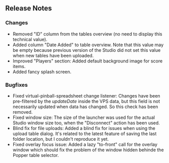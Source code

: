 ## Release Notes

### Changes

- Removed "ID" column from the tables overview (no need to display this technical value).
- Added column "Date Added" to table overview. Note that this value may be empty because previous version of the Studio did not set this value when new tables have been uploaded.
- Improved "Players" section: Added default background image for score items.
- Added fancy splash screen.

### Bugfixes

- Fixed virtual-pinball-spreadsheet change listener: Changes have been pre-filtered by the *updateDate* inside the VPS data, but this field is not necessarily updated when data has changed. So this check has been removed.
- Fixed window size: The size of the launcher was used for the actual Studio window size too, when the "Disconnect" action has been used.
- Blind fix for file uploads: Added a blind fix for issues when using the upload table dialog. It's related to the latest feature of saving the last folder location, but I couldn't reproduce it yet.
- Fixed overlay focus issue: Added a lazy "to-front" call for the overlay window which should fix the problem of the window hidden behinde the Popper table selector.


